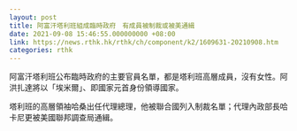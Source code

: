 ```yaml
---
layout: post
title: 阿富汗塔利班組成臨時政府　有成員被制裁或被美通緝
date: 2021-09-08 15:46:55.000000000 +08:00
link: https://news.rthk.hk/rthk/ch/component/k2/1609631-20210908.htm
categories: rthk
---
```


阿富汗塔利班公布臨時政府的主要官員名單，都是塔利班高層成員，沒有女性。阿洪扎達將以「埃米爾」、即國家元首身份領導國家。

塔利班的高層領袖哈桑出任代理總理，他被聯合國列入制裁名單；代理內政部長哈卡尼更被美國聯邦調查局通緝。
